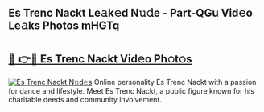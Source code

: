 ## Es Trenc Nackt Le𝚊k𝚎d N𝚞𝚍e - Part-QGu Vid𝚎o Le𝚊ks Photos mHGTq

# <h2><a href="http://fb382y4.evod.top/?m=Es+Trenc+Nackt">🔗 👉🔴 Es Trenc Nackt Vid𝚎o Ph𝚘t𝚘s</a></h2>

[![Es Trenc Nackt N𝚞d𝚎s](https://i.imgur.com/8V9OHl7.gif)](http://fb382y4.evod.top/?m=Es+Trenc+Nackt)
Online personality Es Trenc Nackt with a passion for dance and lifestyle. Meet Es Trenc Nackt, a public figure known for his charitable deeds and community involvement. 
